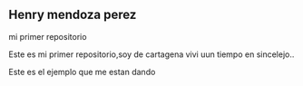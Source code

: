 ## Henry mendoza perez

mi primer repositorio

Este es mi primer repositorio,soy de cartagena vivi uun tiempo en sincelejo..

Este es el ejemplo que me estan dando 